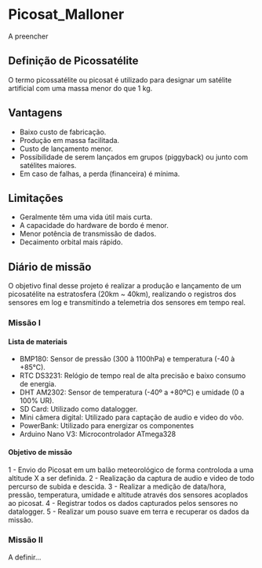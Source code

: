 # Picosat_Malloner
A preencher

## Definição de Picossatélite
O termo picossatélite ou picosat é utilizado para designar um satélite artificial com uma massa menor do que 1 kg. 

## Vantagens
- Baixo custo de fabricação.
- Produção em massa facilitada.
- Custo de lançamento menor.
- Possibilidade de serem lançados em grupos (piggyback) ou junto com satélites maiores.
- Em caso de falhas, a perda (financeira) é mínima.

## Limitações
- Geralmente têm uma vida útil mais curta.
- A capacidade do hardware de bordo é menor.
- Menor potência de transmissão de dados.
- Decaimento orbital mais rápido.

## Diário de missão
O objetivo final desse projeto é realizar a produção e lançamento de um picosatélite na estratosfera (20km ~ 40km), realizando o registros dos sensores em log e transmitindo a telemetria dos sensores em tempo real.

### Missão I
#### Lista de materiais
- BMP180: Sensor de pressão (300 à 1100hPa) e temperatura (-40 à +85°C).
- RTC DS3231: Relógio de tempo real de alta precisão e baixo consumo de energia.
- DHT AM2302: Sensor de temperatura (-40º a +80ºC) e umidade (0 a 100% UR).
- SD Card: Utilizado como datalogger.
- Mini câmera digital: Utilizado para captação de audio e video do vôo.
- PowerBank: Utilizado para energizar os componentes
- Arduino Nano V3: Microcontrolador ATmega328

#### Objetivo de missão
1 - Envio do Picosat em um balão meteorológico de forma controloda a uma altitude X a ser definida.
2 - Realização da captura de audio e video de todo percurso de subida e descida.
3 - Realizar a medição de data/hora, pressão, temperatura, umidade e altitude através dos sensores acoplados ao picosat.
4 - Registrar todos os dados capturados pelos sensores no datalogger.
5 - Realizar um pouso suave em terra e recuperar os dados da missão.


### Missão II
A definir...
